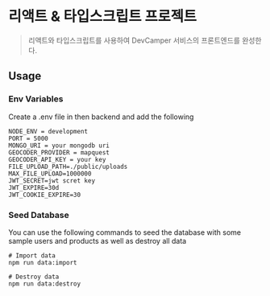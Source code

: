 # 리액트 & 타입스크립트 프로젝트

> 리액트와 타입스크립트를 사용하여 DevCamper 서비스의 프론트엔드를 완성한다.

## Usage

### Env Variables

Create a .env file in then backend and add the following

```
NODE_ENV = development
PORT = 5000
MONGO_URI = your mongodb uri
GEOCODER_PROVIDER = mapquest
GEOCODER_API_KEY = your key
FILE_UPLOAD_PATH=./public/uploads
MAX_FILE_UPLOAD=1000000
JWT_SECRET=jwt scret key
JWT_EXPIRE=30d
JWT_COOKIE_EXPIRE=30
```

### Seed Database

You can use the following commands to seed the database with some sample users and products as well as destroy all data

```
# Import data
npm run data:import

# Destroy data
npm run data:destroy
```
